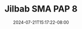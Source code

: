 --- 
title: "Jilbab SMA PAP 8"
description: "streaming  video bokep Jilbab SMA PAP 8 simontox    "
date: 2024-07-21T15:17:22-08:00
file_code: "ls5rhmobu339"
draft: false
cover: "c79aaswkc3es87n4.jpg"
tags: ["Jilbab", "SMA", "PAP", "bokep-indo", "bokep-viral", "bokep-ig"]
length: 97
fld_id: "1482568"
foldername: "AULIA TOBRUT"
categories: ["AULIA TOBRUT"]
views: 0
---